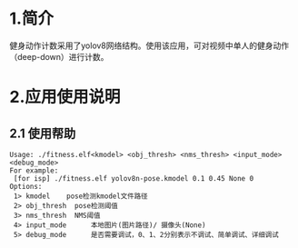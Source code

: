 # 1.简介

健身动作计数采用了yolov8网络结构。使用该应用，可对视频中单人的健身动作（deep-down）进行计数。

# 2.应用使用说明

## 2.1 使用帮助

```
Usage: ./fitness.elf<kmodel> <obj_thresh> <nms_thresh> <input_mode> <debug_mode>
For example:
 [for isp] ./fitness.elf yolov8n-pose.kmodel 0.1 0.45 None 0
Options:
 1> kmodel    pose检测kmodel文件路径
 2> obj_thresh  pose检测阈值
 3> nms_thresh  NMS阈值
 4> input_mode      本地图片(图片路径)/ 摄像头(None)
 5> debug_mode      是否需要调试，0、1、2分别表示不调试、简单调试、详细调试
```

